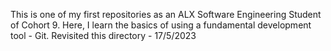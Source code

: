 This is one of my first repositories as an ALX Software Engineering Student of Cohort 9. Here, I learn the basics of using a fundamental development tool - Git.
Revisited this directory - 17/5/2023
